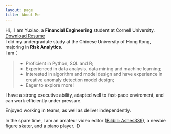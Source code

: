 ```yaml
---
layout: page
title: About Me 
---
```


Hi，I am Yuxiao, a <strong>Financial Engineering</strong> student at Cornell University. <a href="/Resume_Yuxiao Feng.pdf" target="_blank">Download Resume</a><br>
I did my undergradute study at the Chinese University of Hong Kong, majoring in <strong>Risk Analytics</strong>.<br>
I am：

>* Proficient in Python, SQL and R;
>* Experienced in data analysis, data mining and machine learning;
>* Interested in algorithm and model design and have experience in creative anomaly detection model design;
>* Eager to explore more! 

<p>
<p>
  
I have a strong executive ability, adapted well to fast-pace enviroment, and can work efficiently under pressure.

<p>
Enjoyed working in teams, as well as deliver independently.
<p>
  
<p>
In the spare time, I am an amateur video editor (<a href="https://space.bilibili.com/201470482?from=search&seid=67572594118373327&spm_id_from=333.337.0.0">Bilibili: Ashes339</a>), a newbie figure skater, and a piano player. :D
<p>



